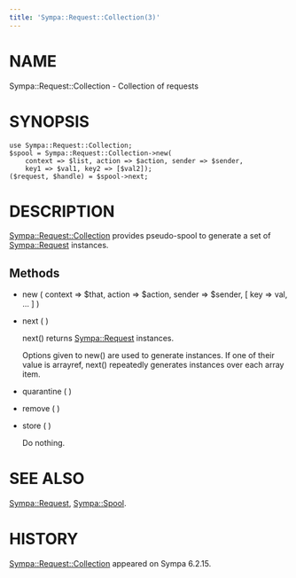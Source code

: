 ```yaml
---
title: 'Sympa::Request::Collection(3)'
---
```


# NAME

Sympa::Request::Collection - Collection of requests

# SYNOPSIS

    use Sympa::Request::Collection;
    $spool = Sympa::Request::Collection->new(
        context => $list, action => $action, sender => $sender,
        key1 => $val1, key2 => [$val2]);
    ($request, $handle) = $spool->next;

# DESCRIPTION

[Sympa::Request::Collection](./Sympa-Request-Collection.3.md) provides pseudo-spool to generate a set of
[Sympa::Request](./Sympa-Request.3.md) instances.

## Methods

- new ( context => $that, action => $action,
sender => $sender, \[ key => val, ... \] )
- next ( )

    next() returns [Sympa::Request](./Sympa-Request.3.md) instances.

    Options given to new() are used to generate instances.
    If one of their value is arrayref, next() repeatedly generates instances
    over each array item.

- quarantine ( )
- remove ( )
- store ( )

    Do nothing.

# SEE ALSO

[Sympa::Request](./Sympa-Request.3.md), [Sympa::Spool](./Sympa-Spool.3.md).

# HISTORY

[Sympa::Request::Collection](./Sympa-Request-Collection.3.md) appeared on Sympa 6.2.15.
